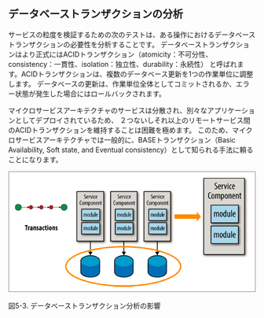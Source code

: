## データベーストランザクションの分析

サービスの粒度を検証するための次のテストは、ある操作におけるデータベーストランザクションの必要性を分析することです。
データベーストランザクションはより正式にはACIDトランザクション（atomicity：不可分性、consistency：一貫性、isolation：独立性、durability：永続性）
と呼ばれます。ACIDトランザクションは、複数のデータベース更新を1つの作業単位に調整します。
データベースの更新は、作業単位全体としてコミットされるか、エラー状態が発生した場合にはロールバックされます。

マイクロサービスアーキテクチャのサービスは分散され、別々なアプリケーションとしてデプロイされているため、
２つないしそれ以上のリモートサービス間のACIDトランザクションを維持することは困難を極めます。
このため、マイクロサービスアーキテクチャでは一般的に、BASEトランザクション（Basic Availability, Soft state, and
Eventual consistency）として知られる手法に頼ることになります。

![データベーストランザクション分析の影響](img/5-3.png)

図5-3. データベーストランザクション分析の影響


